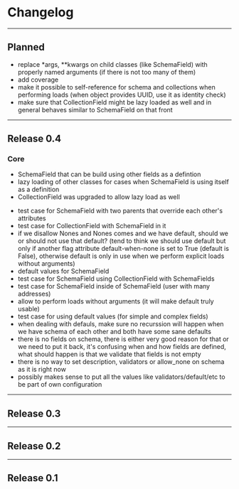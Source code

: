# Changelog

---
## Planned

 * replace \*args, \*\*kwargs on child classes (like SchemaField) with properly
   named arguments (if there is not too many of them)
 * add coverage
 * make it possible to self-reference for schema and collections when
   performing loads (when object provides UUID, use it as identity check)
 * make sure that CollectionField might be lazy loaded as well and in general
   behaves similar to SchemaField on that front


---
## Release 0.4

### Core

 * SchemaField that can be build using other fields as a defintion
 * lazy loading of other classes for cases when SchemaField is using itself as a definition
 * CollectionField was upgraded to allow lazy load as well

 - test case for SchemaField with two parents that override each other's attributes
 - test case for CollectionField with SchemaField in it
 - if we disallow Nones and Nones comes and we have default, should we or should not use that default? (tend to think we should use default but only if another flag attribute default-when-none is set to True (default is False), otherwise default is only in use when we perform explicit loads without arguments)
 - default values for SchemaField
 - test case for SchemaField using CollectionField with SchemaFields
 - test case for SchemaField inside of SchemaField (user with many addresses)
 - allow to perform loads without arguments (it will make default truly usable)
 - test case for using default values (for simple and complex fields)
 - when dealing with defauls, make sure no recurssion will happen when we have schema of each other and both have some sane defaults
 - there is no fields on schema, there is either very good reason for that or we need to put it back, it's confusing when and how fields are defined, what should happen is that we validate that fields is not empty
 - there is no way to set description, validators or allow_none on schema as it is right now
 - possibly makes sense to put all the values like validators/default/etc to be part of own configuration

---
## Release 0.3

---
## Release 0.2

---
## Release 0.1
